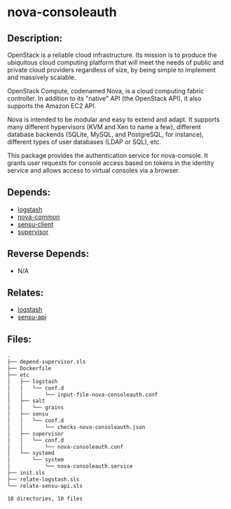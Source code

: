 # nova-consoleauth

## Description:

OpenStack is a reliable cloud infrastructure. Its mission is to produce the ubiquitous cloud computing platform that will meet the needs of public and private cloud providers regardless of size, by being simple to implement and massively scalable.

OpenStack Compute, codenamed Nova, is a cloud computing fabric controller. In addition to its "native" API (the OpenStack API), it also supports the Amazon EC2 API.

Nova is intended to be modular and easy to extend and adapt. It supports many different hypervisors (KVM and Xen to name a few), different database backends (SQLite, MySQL, and PostgreSQL, for instance), different types of user databases (LDAP or SQL), etc.

This package provides the authentication service for nova-console.  It grants user requests for console access based on tokens in the identity service and allows access to virtual consoles via a browser.

## Depends:

  -  [logstash](/salt/logstash)
  -  [nova-common](/salt/nova-common)
  -  [sensu-client](/salt/sensu-client)
  -  [supervisor](/salt/supervisor)

## Reverse Depends:

  -  N/A

## Relates:

  -  [logstash](/salt/logstash)
  -  [sensu-api](/salt/sensu-api)

## Files:

```bash
.
├── depend-supervisor.sls
├── Dockerfile
├── etc
│   ├── logstash
│   │   └── conf.d
│   │       └── input-file-nova-consoleauth.conf
│   ├── salt
│   │   └── grains
│   ├── sensu
│   │   └── conf.d
│   │       └── checks-nova-consoleauth.json
│   ├── supervisor
│   │   └── conf.d
│   │       └── nova-consoleauth.conf
│   └── systemd
│       └── system
│           └── nova-consoleauth.service
├── init.sls
├── relate-logstash.sls
└── relate-sensu-api.sls

10 directories, 10 files
```
